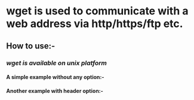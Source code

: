 # wget is used to communicate with a web address via http/https/ftp etc.

## How to use:-

### *wget is available on unix platform*

#### A simple example without any option:-

#### Another example with header option:-
